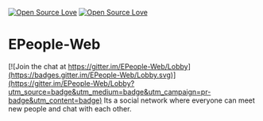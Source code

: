 [![Open Source Love](https://badges.frapsoft.com/os/mit/mit.svg?v=102)](https://github.com/DevStudents/EPeople-Web) [![Open Source Love](https://badges.frapsoft.com/os/v3/open-source.svg?v=102)](https://github.com/DevStudents/EPeople-Web) 

# EPeople-Web

[![Join the chat at https://gitter.im/EPeople-Web/Lobby](https://badges.gitter.im/EPeople-Web/Lobby.svg)](https://gitter.im/EPeople-Web/Lobby?utm_source=badge&utm_medium=badge&utm_campaign=pr-badge&utm_content=badge)
Its a social network where everyone can meet new people and chat with each other.

